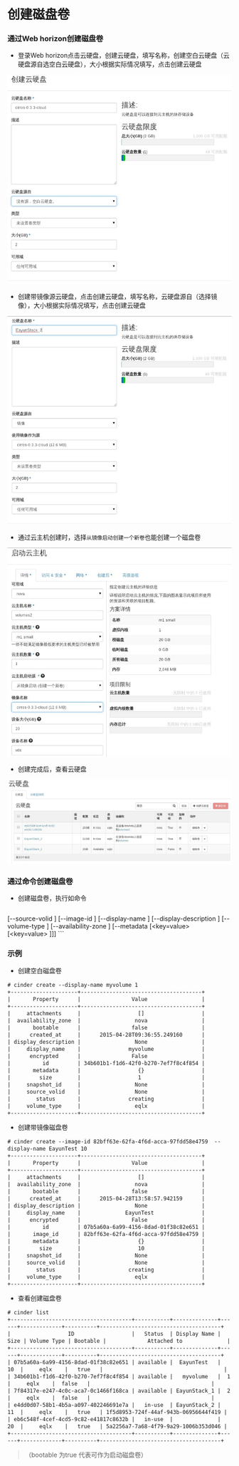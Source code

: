 # 创建磁盘卷

### 通过Web horizon创建磁盘卷

* 登录Web horizon点击云硬盘，创建云硬盘，填写名称，创建空白云硬盘（云硬盘源自选空白云硬盘），大小根据实际情况填写，点击创建云硬盘

![Volumes_Create](../Picture/volumes_create1.jpg)

* 创建带镜像源云硬盘，点击创建云硬盘，填写名称，云硬盘源自（选择镜像），大小根据实际情况填写，点击创建云硬盘

![Volumes_Create](../Picture/volumes_create2.jpg)

* 通过云主机创建时，选择```从镜像启动创建一个新卷```也能创建一个磁盘卷

![Volumes_Create](../Picture/volumes_create4.jpg)

* 创建完成后，查看云硬盘

![Volumes_Create](../Picture/volumes_create3.jpg)

### 通过命令创建磁盘卷

* 创建磁盘卷，执行如命令

> ``` cinder create [--snapshot-id <snapshot-id>]
  [--source-volid <source-volid>] [--image-id <image-id>]
  [--display-name <display-name>]
  [--display-description <display-description>]
  [--volume-type <volume-type>]
  [--availability-zone <availability-zone>]
  [--metadata [<key=value> [<key=value> ]]]
  <size>```


### 示例

* 创建空白磁盘卷

```
# cinder create --display-name myvolume 1
+---------------------+--------------------------------------+
|       Property      |                Value                 |
+---------------------+--------------------------------------+
|     attachments     |                  []                  |
|  availability_zone  |                 nova                 |
|       bootable      |                false                 |
|      created_at     |      2015-04-28T09:36:55.249160      |
| display_description |                 None                 |
|     display_name    |               myvolume               |
|      encrypted      |                False                 |
|          id         | 34b601b1-f1d6-42f0-b270-7ef7f8c4f854 |
|       metadata      |                  {}                  |
|         size        |                  1                   |
|     snapshot_id     |                 None                 |
|     source_volid    |                 None                 |
|        status       |               creating               |
|     volume_type     |                 eqlx                 |
+---------------------+--------------------------------------+

```

* 创建带镜像磁盘卷

```
# cinder create --image-id 82bff63e-62fa-4f6d-acca-97fdd58e4759  --display-name EayunTest 10
+---------------------+--------------------------------------+
|       Property      |                Value                 |
+---------------------+--------------------------------------+
|     attachments     |                  []                  |
|  availability_zone  |                 nova                 |
|       bootable      |                false                 |
|      created_at     |      2015-04-28T13:58:57.942159      |
| display_description |                 None                 |
|     display_name    |              EayunTest               |
|      encrypted      |                False                 |
|          id         | 07b5a60a-6a99-4156-8dad-01f38c82e651 |
|       image_id      | 82bff63e-62fa-4f6d-acca-97fdd58e4759 |
|       metadata      |                  {}                  |
|         size        |                  10                  |
|     snapshot_id     |                 None                 |
|     source_volid    |                 None                 |
|        status       |               creating               |
|     volume_type     |                 eqlx                 |
+---------------------+--------------------------------------+

```
* 查看创建磁盘卷

```
# cinder list
+--------------------------------------+-----------+--------------+------+-------------+----------+--------------------------------------+
|                  ID                  |   Status  | Display Name | Size | Volume Type | Bootable |             Attached to              |
+--------------------------------------+-----------+--------------+------+-------------+----------+--------------------------------------+
| 07b5a60a-6a99-4156-8dad-01f38c82e651 | available |  EayunTest   |  10  |     eqlx    |   true   |                                      |
| 34b601b1-f1d6-42f0-b270-7ef7f8c4f854 | available |   myvolume   |  1   |     eqlx    |  false   |                                      |
| 7f84317e-e247-4c0c-aca7-0c1466f168ca | available | EayunStack_1 |  2   |     eqlx    |  false   |                                      |
| e4dd0d07-58b1-4b5a-a097-402246691e7a |   in-use  | EayunStack_2 |  11  |     eqlx    |   true   | 1f5d8953-724f-44af-943b-06956644f419 |
| eb6c548f-4cef-4cd5-9c82-e41817c8632b |   in-use  |              |  20  |     eqlx    |   true   | 5a2256a7-7a68-4f79-9a29-1006b353d046 |
+--------------------------------------+-----------+--------------+------+-------------+----------+--------------------------------------+
```

> （bootable 为true 代表可作为启动磁盘卷）
